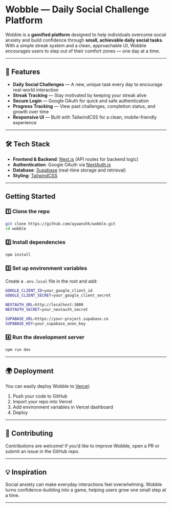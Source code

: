 # Wobble — Daily Social Challenge Platform

Wobble is a **gamified platform** designed to help individuals overcome social anxiety and build confidence through **small, achievable daily social tasks**.
With a simple streak system and a clean, approachable UI, Wobble encourages users to step out of their comfort zones — one day at a time.

---

## 🌟 Features

* **Daily Social Challenges** — A new, unique task every day to encourage real-world interaction
* **Streak Tracking** — Stay motivated by keeping your streak alive
* **Secure Login** — Google OAuth for quick and safe authentication
* **Progress Tracking** — View past challenges, completion status, and growth over time
* **Responsive UI** — Built with TailwindCSS for a clean, mobile-friendly experience

---

## 🛠 Tech Stack

* **Frontend & Backend**: [Next.js](https://nextjs.org/) (API routes for backend logic)
* **Authentication**: Google OAuth via [NextAuth.js](https://next-auth.js.org/)
* **Database**: [Supabase](https://supabase.com/) (real-time storage and retrieval)
* **Styling**: [TailwindCSS](https://tailwindcss.com/)

---

## Getting Started

### 1️⃣ Clone the repo

```bash
git clone https://github.com/ayaanshk/wobble.git
cd wobble
```

### 2️⃣ Install dependencies

```bash
npm install
```

### 3️⃣ Set up environment variables

Create a `.env.local` file in the root and add:

```bash
GOOGLE_CLIENT_ID=your_google_client_id
GOOGLE_CLIENT_SECRET=your_google_client_secret

NEXTAUTH_URL=http://localhost:3000
NEXTAUTH_SECRET=your_nextauth_secret

SUPABASE_URL=https://your-project.supabase.co
SUPABASE_KEY=your_supabase_anon_key
```

### 4️⃣ Run the development server

```bash
npm run dev
```

---

## 🌍 Deployment

You can easily deploy Wobble to [Vercel](https://vercel.com/):

1. Push your code to GitHub
2. Import your repo into Vercel
3. Add environment variables in Vercel dashboard
4. Deploy 

---

## 🤝 Contributing

Contributions are welcome!
If you’d like to improve Wobble, open a PR or submit an issue in the GitHub repo.

---

## 💡 Inspiration

Social anxiety can make everyday interactions feel overwhelming.
Wobble turns confidence-building into a game, helping users grow one small step at a time.

---

